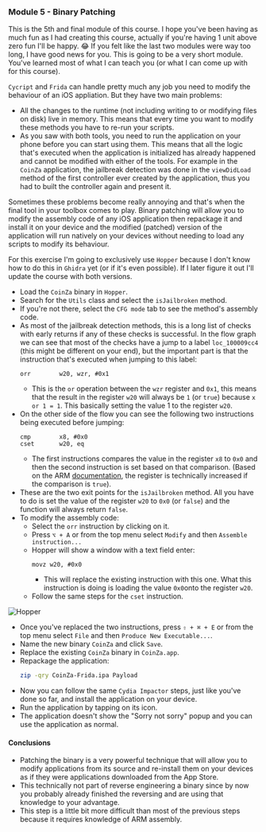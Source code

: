 ### Module 5 - Binary Patching

This is the 5th and final module of this course. I hope you've been having as much fun as I had creating this course, actually if you're having 1 unit above zero fun I'll be happy. 😂 If you felt like the last two modules were way too long, I have good news for you. This is going to be a very short module. You've learned most of what I can teach you (or what I can come up with for this course).

`Cycript` and `Frida` can handle pretty much any job you need to modify the behaviour of an iOS appliation. But they have two main problems:

- All the changes to the runtime (not including writing to or modifying files on disk) live in memory. This means that every time you want to modify these methods you have to re-run your scripts.
- As you saw with both tools, you need to run the application on your phone before you can start using them. This means that all the logic that's executed when the application is initialized has already happened and cannot be modified with either of the tools. For example in the `CoinZa` application, the jailbreak detection was done in the `viewDidLoad` method of the first controller ever created by the application, thus you had to built the controller again and present it.

Sometimes these problems become really annoying and that's when the final tool in your toolbox comes to play. Binary patching will allow you to modify the assembly code of any iOS application then repackage it and install it on your device and the modified (patched) version of the application will run natively on your devices without needing to load any scripts to modify its behaviour.

For this exercise I'm going to exclusively use `Hopper` because I don't know how to do this in `Ghidra` yet (or if it's even possible). If I later figure it out I'll update the course with both versions.

- Load the `CoinZa` binary in `Hopper`.
- Search for the `Utils` class and select the `isJailbroken` method.
- If you're not there, select the `CFG mode` tab to see the method's assembly code.
- As most of the jailbreak detection methods, this is a long list of checks with early returns if any of these checks is successful. In the flow graph we can see that most of the checks have a jump to a label `loc_100009cc4` (this might be different on your end), but the important part is that the instruction that's executed when jumping to this label:
    ```assembly
    orr        w20, wzr, #0x1
    ```
    - This is the `or` operation between the `wzr` register and `0x1`, this means that the result in the register `w20` will always be `1` (or `true`) because `x or 1 = 1`. This basically setting the value 1 to the register `w20`.
- On the other side of the flow you can see the following two instructions being executed before jumping:
    ```assembly
    cmp        x8, #0x0
    cset       w20, eq
    ```
    - The first instructions compares the value in the register `x8` to `0x0` and then the second instruction is set based on that comparison. (Based on the ARM [documentation](http://infocenter.arm.com/help/index.jsp?topic=/com.arm.doc.dui0802b/CSET_CSINC.html), the register is technically increased if the comparison is `true`).
- These are the two exit points for the `isJailbroken` method. All you have to do is set the value of the register `w20` to `0x0` (or `false`) and the function will always return `false`.
- To modify the assembly code:
    - Select the `orr` instruction by clicking on it.
    - Press `⌥ + A` or from the top menu select `Modify` and then `Assemble instruction...`
    - Hopper will show a window with a text field enter:
      ```assembly
      movz w20, #0x0
      ```
      - This will replace the existing instruction with this one. What this instruction is doing is loading the value `0x0`onto the register `w20`.
    - Follow the same steps for the `cset` instruction.

![Hopper](https://github.com/ivRodriguezCA/RE-iOS-Apps-Extras-Github/blob/master/Module-5/binary-patching.png?raw=true)
- Once you've replaced the two instructions, press `⇧ + ⌘ + E` or from the top menu select `File` and then `Produce New Executable...`.
- Name the new binary `CoinZa` and click `Save`.
- Replace the existing `CoinZa` binary in `CoinZa.app`.
- Repackage the application:
    ```bash
    zip -qry CoinZa-Frida.ipa Payload
    ```
- Now you can follow the same `Cydia Impactor` steps, just like you've done so far, and install the application on your device.
- Run the application by tapping on its icon.
- The application doesn't show the "Sorry not sorry" popup and you can use the application as normal.

#### Conclusions
- Patching the binary is a very powerful technique that will allow you to modify applications from its source and re-install them on your devices as if they were applications downloaded from the App Store.
- This technically not part of reverse engineering a binary since by now you probably already finished the reversing and are using that knowledge to your advantage.
- This step is a little bit more difficult than most of the previous steps because it requires knowledge of ARM assembly.
